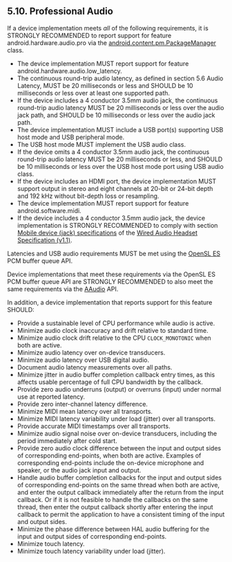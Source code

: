## 5.10\. Professional Audio

If a device implementation meets _all_ of the following requirements, it is
STRONGLY RECOMMENDED to report support for feature android.hardware.audio.pro
via the
[android.content.pm.PackageManager](http://developer.android.com/reference/android/content/pm/PackageManager.html)
class.

*   The device implementation MUST report support for feature
android.hardware.audio.low_latency.
*   The continuous round-trip audio latency, as defined in section 5.6 Audio
Latency, MUST be 20 milliseconds or less and SHOULD be 10 milliseconds or less
over at least one supported path.
*   If the device includes a 4 conductor 3.5mm audio jack, the continuous
round-trip audio latency MUST be 20 milliseconds or less over the audio jack
path, and SHOULD be 10 milliseconds or less over the audio jack path.
*   The device implementation MUST include a USB port(s) supporting USB host
mode and USB peripheral mode.
*   The USB host mode MUST implement the USB audio class.
*   If the device omits a 4 conductor 3.5mm audio jack, the continuous
round-trip audio latency MUST be 20 milliseconds or less, and SHOULD be
10 milliseconds or less over the USB host mode port using USB audio class.
*   If the device includes an HDMI port, the device implementation MUST support
output in stereo and eight channels at 20-bit or 24-bit depth and 192 kHz
without bit-depth loss or resampling.
*   The device implementation MUST report support for feature
android.software.midi.
*   If the device includes a 4 conductor 3.5mm audio jack, the device
implementation is STRONGLY RECOMMENDED to comply with section [Mobile device
(jack) specifications](https://source.android.com/accessories/headset/specification.html#mobile_device_jack_specifications)
of the [Wired Audio Headset Specification (v1.1)](https://source.android.com/accessories/headset/specification.html).

Latencies and USB audio requirements MUST be met using the
[OpenSL ES](https://developer.android.com/ndk/guides/audio/opensl-for-android.html)
PCM buffer queue API.

Device implementations that meet these requirements via
the OpenSL ES PCM buffer queue API are STRONGLY RECOMMENDED to also meet the
same requirements via the
[AAudio](https://developer.android.com/ndk/guides/audio/aaudio/aaudio.html) API.

In addition, a device implementation that reports support for this feature SHOULD:

*   Provide a sustainable level of CPU performance while audio is active.
*   Minimize audio clock inaccuracy and drift relative to standard time.
*   Minimize audio clock drift relative to the CPU `CLOCK_MONOTONIC` when both are active.
*   Minimize audio latency over on-device transducers.
*   Minimize audio latency over USB digital audio.
*   Document audio latency measurements over all paths.
*   Minimize jitter in audio buffer completion callback entry times, as this affects usable percentage of full CPU bandwidth by the callback.
*   Provide zero audio underruns (output) or overruns (input) under normal use at reported latency.
*   Provide zero inter-channel latency difference.
*   Minimize MIDI mean latency over all transports.
*   Minimize MIDI latency variability under load (jitter) over all transports.
*   Provide accurate MIDI timestamps over all transports.
*   Minimize audio signal noise over on-device transducers, including the period immediately after cold start.
*   Provide zero audio clock difference between the input and output sides of corresponding
    end-points, when both are active.  Examples of corresponding end-points include
    the on-device microphone and speaker, or the audio jack input and output.
*   Handle audio buffer completion callbacks for the input and output sides of corresponding
    end-points on the same thread when both are active, and enter the output callback immediately
    after the return from the input callback.  Or if it is not feasible to handle the callbacks
    on the same thread, then enter the output callback shortly after entering the input callback
    to permit the application to have a consistent timing of the input and output sides.
*   Minimize the phase difference between HAL audio buffering for the input and output
    sides of corresponding end-points.
*   Minimize touch latency.
*   Minimize touch latency variability under load (jitter).
